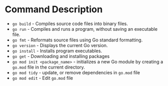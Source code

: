 # Command Description

- `go build` - Compiles source code files into binary files.
- `go run` - Compiles and runs a program, without saving an executable file.
- `go fmt` - Reformats source files using Go standard formatting.
- `go version` - Displays the current Go version.
- `go install` - Installs program executables.
- `go get` - Downloading and installing packages
- `go mod init <package_name>` - initializes a new Go module by creating a `go.mod` file in the current directory.
- `go mod tidy` - update, or remove dependencies in `go.mod` file
- `go mod edit` - Edit `go.mod` file
